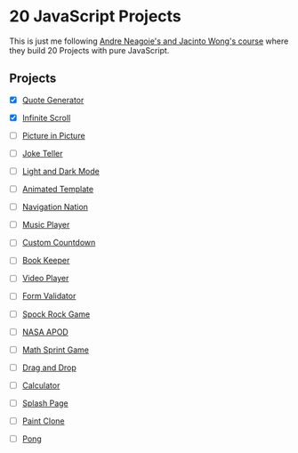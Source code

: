 # 20 JavaScript Projects

This is just me following [Andre Neagoie's and Jacinto Wong's course](https://www.udemy.com/course/javascript-web-projects-to-build-your-portfolio-resume/) where they build 20 Projects with pure JavaScript.

## Projects 
- [x] [Quote Generator](https://yarocruz.github.io/20-js-projects/quote-generator/)
- [x] [Infinite Scroll](https://yarocruz.github.io/20-js-projects/infinity-scroll/)
- [ ] [Picture in Picture](#)
- [ ] [Joke Teller](#)
- [ ] [Light and Dark Mode](#)
- [ ] [Animated Template](#)
- [ ] [Navigation Nation](#)
- [ ] [Music Player](#)
- [ ] [Custom Countdown](#)
- [ ] [Book Keeper](#)
- [ ] [Video Player](#)
- [ ] [Form Validator](#)
- [ ] [Spock Rock Game](#)
- [ ] [NASA APOD](#)
- [ ] [Math Sprint Game](#)
- [ ] [Drag and Drop](#)
- [ ] [Calculator](#)
- [ ] [Splash Page](#)
- [ ] [Paint Clone](#)
- [ ] [Pong](#)

